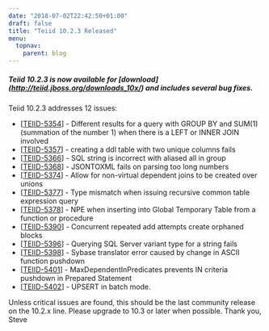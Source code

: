 ```yaml
---
date: "2018-07-02T22:42:50+01:00"
draft: false
title: "Teiid 10.2.3 Released"
menu:
  topnav:
    parent: blog
---
```


##### Teiid 10.2.3 is now available for [download] (http://teiid.jboss.org/downloads_10x/) and includes several bug fixes.

<!--more-->

Teiid 10.2.3 addresses 12 issues:

<ul>
<li>[<a href='https://issues.jboss.org/browse/TEIID-5354'>TEIID-5354</a>] -         Different results for a query with GROUP BY and SUM(1) (summation of the number 1) when there is a LEFT or INNER JOIN involved
</li>
<li>[<a href='https://issues.jboss.org/browse/TEIID-5357'>TEIID-5357</a>] -         creating a ddl table with two unique columns fails
</li>
<li>[<a href='https://issues.jboss.org/browse/TEIID-5366'>TEIID-5366</a>] -         SQL string is incorrect with aliased all in group
</li>
<li>[<a href='https://issues.jboss.org/browse/TEIID-5368'>TEIID-5368</a>] -         JSONTOXML fails on parsing too long numbers
</li>
<li>[<a href='https://issues.jboss.org/browse/TEIID-5374'>TEIID-5374</a>] -         Allow for non-virtual dependent joins to be created over unions 
</li>
<li>[<a href='https://issues.jboss.org/browse/TEIID-5377'>TEIID-5377</a>] -         Type mismatch when issuing recursive common table expression query
</li>
<li>[<a href='https://issues.jboss.org/browse/TEIID-5378'>TEIID-5378</a>] -         NPE when inserting into Global Temporary Table from a function or procedure
</li>
<li>[<a href='https://issues.jboss.org/browse/TEIID-5390'>TEIID-5390</a>] -         Concurrent repeated add attempts create orphaned blocks
</li>
<li>[<a href='https://issues.jboss.org/browse/TEIID-5396'>TEIID-5396</a>] -         Querying SQL Server variant type for a string fails
</li>
<li>[<a href='https://issues.jboss.org/browse/TEIID-5398'>TEIID-5398</a>] -         Sybase translator error caused by change in ASCII function pushdown
</li>
<li>[<a href='https://issues.jboss.org/browse/TEIID-5401'>TEIID-5401</a>] -         MaxDependentInPredicates prevents IN criteria pushdown in Prepared Statement
</li>
<li>[<a href='https://issues.jboss.org/browse/TEIID-5402'>TEIID-5402</a>] -         UPSERT in batch mode.
</li>
</ul>

Unless critical issues are found, this should be the last community release on the 10.2.x line.  Please upgrade to 10.3 or later when possible.  Thank you, Steve 
